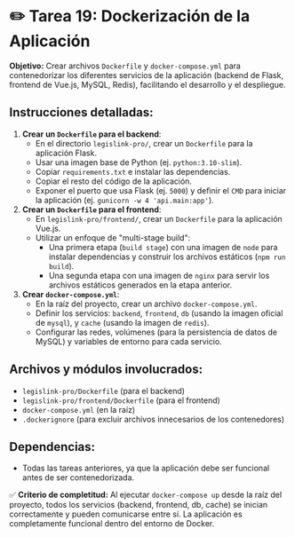 # ✏️ Tarea 19: Dockerización de la Aplicación

**Objetivo:** Crear archivos `Dockerfile` y `docker-compose.yml` para contenedorizar los diferentes servicios de la aplicación (backend de Flask, frontend de Vue.js, MySQL, Redis), facilitando el desarrollo y el despliegue.

## Instrucciones detalladas:
1.  **Crear un `Dockerfile` para el backend**:
    -   En el directorio `legislink-pro/`, crear un `Dockerfile` para la aplicación Flask.
    -   Usar una imagen base de Python (ej. `python:3.10-slim`).
    -   Copiar `requirements.txt` e instalar las dependencias.
    -   Copiar el resto del código de la aplicación.
    -   Exponer el puerto que usa Flask (ej. `5000`) y definir el `CMD` para iniciar la aplicación (ej. `gunicorn -w 4 'api.main:app'`).
2.  **Crear un `Dockerfile` para el frontend**:
    -   En `legislink-pro/frontend/`, crear un `Dockerfile` para la aplicación Vue.js.
    -   Utilizar un enfoque de "multi-stage build":
        -   Una primera etapa (`build stage`) con una imagen de `node` para instalar dependencias y construir los archivos estáticos (`npm run build`).
        -   Una segunda etapa con una imagen de `nginx` para servir los archivos estáticos generados en la etapa anterior.
3.  **Crear `docker-compose.yml`**:
    -   En la raíz del proyecto, crear un archivo `docker-compose.yml`.
    -   Definir los servicios: `backend`, `frontend`, `db` (usando la imagen oficial de `mysql`), y `cache` (usando la imagen de `redis`).
    -   Configurar las redes, volúmenes (para la persistencia de datos de MySQL) y variables de entorno para cada servicio.

## Archivos y módulos involucrados:
-   `legislink-pro/Dockerfile` (para el backend)
-   `legislink-pro/frontend/Dockerfile` (para el frontend)
-   `docker-compose.yml` (en la raíz)
-   `.dockerignore` (para excluir archivos innecesarios de los contenedores)

## Dependencias:
-   Todas las tareas anteriores, ya que la aplicación debe ser funcional antes de ser contenedorizada.

✅ **Criterio de completitud:** Al ejecutar `docker-compose up` desde la raíz del proyecto, todos los servicios (backend, frontend, db, cache) se inician correctamente y pueden comunicarse entre sí. La aplicación es completamente funcional dentro del entorno de Docker. 